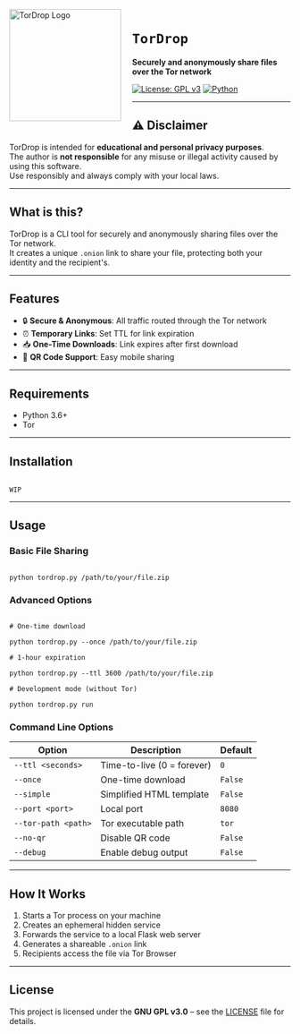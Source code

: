 <div align="left">
  <img src="https://static.venterum.com/img/tordrop-768.png" alt="TorDrop Logo" width="200" height="200" align="left" style="margin-right: 20px;">
</div>

# `TorDrop`

**Securely and anonymously share files over the Tor network**

[![License: GPL v3](https://ziadoua.github.io/m3-Markdown-Badges/badges/LicenceGPLv3/licencegplv31.svg)](#)
[![Python](https://ziadoua.github.io/m3-Markdown-Badges/badges/Python/python3.svg)](#)

---

## ⚠️ Disclaimer

TorDrop is intended for **educational and personal privacy purposes**.  
The author is **not responsible** for any misuse or illegal activity caused by using this software.  
Use responsibly and always comply with your local laws.

---

## What is this?

TorDrop is a CLI tool for securely and anonymously sharing files over the Tor network.  
It creates a unique `.onion` link to share your file, protecting both your identity and the recipient's.

---

## Features

- 🔒 **Secure & Anonymous**: All traffic routed through the Tor network  
- ⏰ **Temporary Links**: Set TTL for link expiration  
- 📥 **One-Time Downloads**: Link expires after first download  
- 📱 **QR Code Support**: Easy mobile sharing  

---

## Requirements

- Python 3.6+  
- Tor  

---

## Installation

```

WIP

```

---

## Usage

### Basic File Sharing

```

python tordrop.py /path/to/your/file.zip

```

### Advanced Options

```

# One-time download

python tordrop.py --once /path/to/your/file.zip

# 1-hour expiration

python tordrop.py --ttl 3600 /path/to/your/file.zip

# Development mode (without Tor)

python tordrop.py run

```

### Command Line Options

| Option | Description | Default |
|--------|-------------|---------|
| `--ttl <seconds>` | Time-to-live (0 = forever) | `0` |
| `--once` | One-time download | `False` |
| `--simple` | Simplified HTML template | `False` |
| `--port <port>` | Local port | `8080` |
| `--tor-path <path>` | Tor executable path | `tor` |
| `--no-qr` | Disable QR code | `False` |
| `--debug` | Enable debug output | `False` |

---

## How It Works

1. Starts a Tor process on your machine  
2. Creates an ephemeral hidden service  
3. Forwards the service to a local Flask web server  
4. Generates a shareable `.onion` link  
5. Recipients access the file via Tor Browser  

---

## License

This project is licensed under the **GNU GPL v3.0** – see the [LICENSE](LICENSE) file for details.